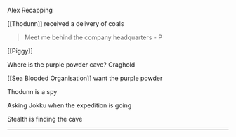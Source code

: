 
Alex Recapping

[[Thodunn]] received a delivery of coals

> Meet me behind the company headquarters - P

[[Piggy]]

Where is the purple powder cave?
Craghold

[[Sea Blooded Organisation]] want the purple powder

Thodunn is a spy

Asking Jokku when the expedition is going

Stealth is finding the cave



<hr>